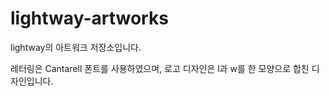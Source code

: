 # lightway-artworks

lightway의 아트워크 저장소입니다.

레터링은 Cantarell 폰트를 사용하였으며, 로고 디자인은 l과 w를 한 모양으로 합친 디자인입니다.
